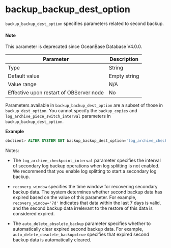 backup_backup_dest_option
==============================================

`backup_backup_dest_option` specifies parameters related to second backup.

<main id="notice" type='explain'>
  <h4>Note</h4>
  <p>This parameter is deprecated since OceanBase Database V4.0.0. </p>
</main>

| Parameter | Description |
|------------------|-------|
| Type | String |
| Default value | Empty string |
| Value range | N/A |
| Effective upon restart of OBServer node | No |

Parameters available in `backup_backup_dest_option` are a subset of those in `backup_dest_option`. You cannot specify the `backup_copies` and `log_archive_piece_switch_interval` parameters in `backup_backup_dest_option`.

**Example**


```sql
obclient> ALTER SYSTEM SET backup_backup_dest_option='log_archive_checkpoint_interval=1h&recovery_window=14d&auto_delete_obsolete_backup=true';
```

Notes:

* The `log_archive_checkpoint_interval` parameter specifies the interval of secondary log backup operations when log splitting is not enabled. We recommend that you enable log splitting to start a secondary log backup.

* `recovery_window` specifies the time window for recovering secondary backup data. The system determines whether second backup data has expired based on the value of this parameter. For example, `recovery_window='7d'` indicates that data within the last 7 days is valid, and the second backup data irrelevant to the restore of this data is considered expired.

* The `auto_delete_obsolete_backup` parameter specifies whether to automatically clear expired second backup data. For example, `auto_delete_obsolete_backup=true` specifies that expired second backup data is automatically cleared.
